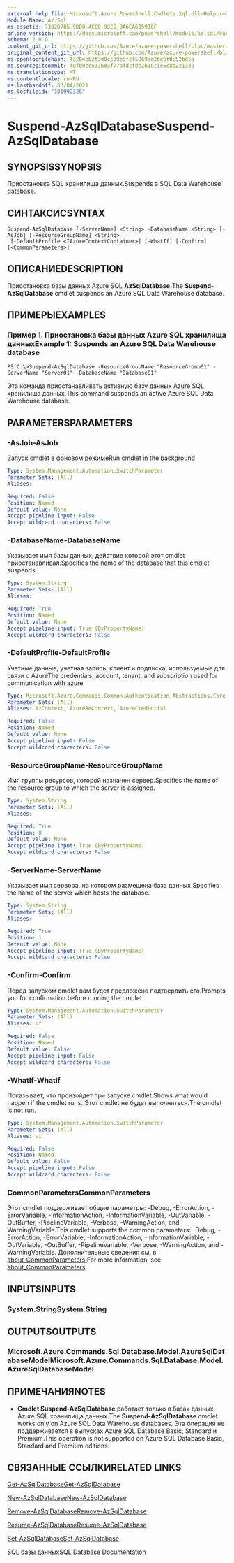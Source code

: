 ```yaml
---
external help file: Microsoft.Azure.PowerShell.Cmdlets.Sql.dll-Help.xml
Module Name: Az.Sql
ms.assetid: 7302D785-9DD0-4CC0-93C9-9A6EA60591CF
online version: https://docs.microsoft.com/powershell/module/az.sql/suspend-azsqldatabase
schema: 2.0.0
content_git_url: https://github.com/Azure/azure-powershell/blob/master/src/Sql/Sql/help/Suspend-AzSqlDatabase.md
original_content_git_url: https://github.com/Azure/azure-powershell/blob/master/src/Sql/Sql/help/Suspend-AzSqlDatabase.md
ms.openlocfilehash: 43284eb2f3d0cc39e5fcf5869ad26ebf0e52bd5a
ms.sourcegitcommit: 4dfb0cc533b83f77afdcfbe2618c1e6c8d221330
ms.translationtype: MT
ms.contentlocale: ru-RU
ms.lasthandoff: 03/04/2021
ms.locfileid: "101992326"
---
```

# <span data-ttu-id="eafa9-101">Suspend-AzSqlDatabase</span><span class="sxs-lookup"><span data-stu-id="eafa9-101">Suspend-AzSqlDatabase</span></span>

## <span data-ttu-id="eafa9-102">SYNOPSIS</span><span class="sxs-lookup"><span data-stu-id="eafa9-102">SYNOPSIS</span></span>
<span data-ttu-id="eafa9-103">Приостановка SQL хранилища данных.</span><span class="sxs-lookup"><span data-stu-id="eafa9-103">Suspends a SQL Data Warehouse database.</span></span>

## <span data-ttu-id="eafa9-104">СИНТАКСИС</span><span class="sxs-lookup"><span data-stu-id="eafa9-104">SYNTAX</span></span>

```
Suspend-AzSqlDatabase [-ServerName] <String> -DatabaseName <String> [-AsJob] [-ResourceGroupName] <String>
 [-DefaultProfile <IAzureContextContainer>] [-WhatIf] [-Confirm] [<CommonParameters>]
```

## <span data-ttu-id="eafa9-105">ОПИСАНИЕ</span><span class="sxs-lookup"><span data-stu-id="eafa9-105">DESCRIPTION</span></span>
<span data-ttu-id="eafa9-106">Приостановка базы данных Azure SQL **AzSqlDatabase.**</span><span class="sxs-lookup"><span data-stu-id="eafa9-106">The **Suspend-AzSqlDatabase** cmdlet suspends an Azure SQL Data Warehouse database.</span></span>

## <span data-ttu-id="eafa9-107">ПРИМЕРЫ</span><span class="sxs-lookup"><span data-stu-id="eafa9-107">EXAMPLES</span></span>

### <span data-ttu-id="eafa9-108">Пример 1. Приостановка базы данных Azure SQL хранилища данных</span><span class="sxs-lookup"><span data-stu-id="eafa9-108">Example 1: Suspends an Azure SQL Data Warehouse database</span></span>
```
PS C:\>Suspend-AzSqlDatabase -ResourceGroupName "ResourceGroup01" -ServerName "Server01" -DatabaseName "Database01"
```

<span data-ttu-id="eafa9-109">Эта команда приостанавливать активную базу данных Azure SQL хранилища данных.</span><span class="sxs-lookup"><span data-stu-id="eafa9-109">This command suspends an active Azure SQL Data Warehouse database.</span></span>

## <span data-ttu-id="eafa9-110">PARAMETERS</span><span class="sxs-lookup"><span data-stu-id="eafa9-110">PARAMETERS</span></span>

### <span data-ttu-id="eafa9-111">-AsJob</span><span class="sxs-lookup"><span data-stu-id="eafa9-111">-AsJob</span></span>
<span data-ttu-id="eafa9-112">Запуск cmdlet в фоновом режиме</span><span class="sxs-lookup"><span data-stu-id="eafa9-112">Run cmdlet in the background</span></span>

```yaml
Type: System.Management.Automation.SwitchParameter
Parameter Sets: (All)
Aliases:

Required: False
Position: Named
Default value: None
Accept pipeline input: False
Accept wildcard characters: False
```

### <span data-ttu-id="eafa9-113">-DatabaseName</span><span class="sxs-lookup"><span data-stu-id="eafa9-113">-DatabaseName</span></span>
<span data-ttu-id="eafa9-114">Указывает имя базы данных, действие которой этот cmdlet приостанавливал.</span><span class="sxs-lookup"><span data-stu-id="eafa9-114">Specifies the name of the database that this cmdlet suspends.</span></span>

```yaml
Type: System.String
Parameter Sets: (All)
Aliases:

Required: True
Position: Named
Default value: None
Accept pipeline input: True (ByPropertyName)
Accept wildcard characters: False
```

### <span data-ttu-id="eafa9-115">-DefaultProfile</span><span class="sxs-lookup"><span data-stu-id="eafa9-115">-DefaultProfile</span></span>
<span data-ttu-id="eafa9-116">Учетные данные, учетная запись, клиент и подписка, используемые для связи с Azure</span><span class="sxs-lookup"><span data-stu-id="eafa9-116">The credentials, account, tenant, and subscription used for communication with azure</span></span>

```yaml
Type: Microsoft.Azure.Commands.Common.Authentication.Abstractions.Core.IAzureContextContainer
Parameter Sets: (All)
Aliases: AzContext, AzureRmContext, AzureCredential

Required: False
Position: Named
Default value: None
Accept pipeline input: False
Accept wildcard characters: False
```

### <span data-ttu-id="eafa9-117">-ResourceGroupName</span><span class="sxs-lookup"><span data-stu-id="eafa9-117">-ResourceGroupName</span></span>
<span data-ttu-id="eafa9-118">Имя группы ресурсов, которой назначен сервер.</span><span class="sxs-lookup"><span data-stu-id="eafa9-118">Specifies the name of the resource group to which the server is assigned.</span></span>

```yaml
Type: System.String
Parameter Sets: (All)
Aliases:

Required: True
Position: 0
Default value: None
Accept pipeline input: True (ByPropertyName)
Accept wildcard characters: False
```

### <span data-ttu-id="eafa9-119">-ServerName</span><span class="sxs-lookup"><span data-stu-id="eafa9-119">-ServerName</span></span>
<span data-ttu-id="eafa9-120">Указывает имя сервера, на котором размещена база данных.</span><span class="sxs-lookup"><span data-stu-id="eafa9-120">Specifies the name of the server which hosts the database.</span></span>

```yaml
Type: System.String
Parameter Sets: (All)
Aliases:

Required: True
Position: 1
Default value: None
Accept pipeline input: True (ByPropertyName)
Accept wildcard characters: False
```

### <span data-ttu-id="eafa9-121">-Confirm</span><span class="sxs-lookup"><span data-stu-id="eafa9-121">-Confirm</span></span>
<span data-ttu-id="eafa9-122">Перед запуском cmdlet вам будет предложено подтвердить его.</span><span class="sxs-lookup"><span data-stu-id="eafa9-122">Prompts you for confirmation before running the cmdlet.</span></span>

```yaml
Type: System.Management.Automation.SwitchParameter
Parameter Sets: (All)
Aliases: cf

Required: False
Position: Named
Default value: False
Accept pipeline input: False
Accept wildcard characters: False
```

### <span data-ttu-id="eafa9-123">-WhatIf</span><span class="sxs-lookup"><span data-stu-id="eafa9-123">-WhatIf</span></span>
<span data-ttu-id="eafa9-124">Показывает, что произойдет при запуске cmdlet.</span><span class="sxs-lookup"><span data-stu-id="eafa9-124">Shows what would happen if the cmdlet runs.</span></span>
<span data-ttu-id="eafa9-125">Этот cmdlet не будет выполниться.</span><span class="sxs-lookup"><span data-stu-id="eafa9-125">The cmdlet is not run.</span></span>

```yaml
Type: System.Management.Automation.SwitchParameter
Parameter Sets: (All)
Aliases: wi

Required: False
Position: Named
Default value: False
Accept pipeline input: False
Accept wildcard characters: False
```

### <span data-ttu-id="eafa9-126">CommonParameters</span><span class="sxs-lookup"><span data-stu-id="eafa9-126">CommonParameters</span></span>
<span data-ttu-id="eafa9-127">Этот cmdlet поддерживает общие параметры: -Debug, -ErrorAction, -ErrorVariable, -InformationAction, -InformationVariable, -OutVariable, -OutBuffer, -PipelineVariable, -Verbose, -WarningAction, and -WarningVariable.</span><span class="sxs-lookup"><span data-stu-id="eafa9-127">This cmdlet supports the common parameters: -Debug, -ErrorAction, -ErrorVariable, -InformationAction, -InformationVariable, -OutVariable, -OutBuffer, -PipelineVariable, -Verbose, -WarningAction, and -WarningVariable.</span></span> <span data-ttu-id="eafa9-128">Дополнительные сведения см. [в about_CommonParameters.](http://go.microsoft.com/fwlink/?LinkID=113216)</span><span class="sxs-lookup"><span data-stu-id="eafa9-128">For more information, see [about_CommonParameters](http://go.microsoft.com/fwlink/?LinkID=113216).</span></span>

## <span data-ttu-id="eafa9-129">INPUTS</span><span class="sxs-lookup"><span data-stu-id="eafa9-129">INPUTS</span></span>

### <span data-ttu-id="eafa9-130">System.String</span><span class="sxs-lookup"><span data-stu-id="eafa9-130">System.String</span></span>

## <span data-ttu-id="eafa9-131">OUTPUTS</span><span class="sxs-lookup"><span data-stu-id="eafa9-131">OUTPUTS</span></span>

### <span data-ttu-id="eafa9-132">Microsoft.Azure.Commands.Sql.Database.Model.AzureSqlDatabaseModel</span><span class="sxs-lookup"><span data-stu-id="eafa9-132">Microsoft.Azure.Commands.Sql.Database.Model.AzureSqlDatabaseModel</span></span>

## <span data-ttu-id="eafa9-133">ПРИМЕЧАНИЯ</span><span class="sxs-lookup"><span data-stu-id="eafa9-133">NOTES</span></span>
* <span data-ttu-id="eafa9-134">**Cmdlet Suspend-AzSqlDatabase** работает только в базах данных Azure SQL хранилища данных.</span><span class="sxs-lookup"><span data-stu-id="eafa9-134">The **Suspend-AzSqlDatabase** cmdlet works only on Azure SQL Data Warehouse databases.</span></span> <span data-ttu-id="eafa9-135">Эта операция не поддерживается в выпусках Azure SQL Database Basic, Standard и Premium.</span><span class="sxs-lookup"><span data-stu-id="eafa9-135">This operation is not supported on Azure SQL Database Basic, Standard and Premium editions.</span></span>

## <span data-ttu-id="eafa9-136">СВЯЗАННЫЕ ССЫЛКИ</span><span class="sxs-lookup"><span data-stu-id="eafa9-136">RELATED LINKS</span></span>

[<span data-ttu-id="eafa9-137">Get-AzSqlDatabase</span><span class="sxs-lookup"><span data-stu-id="eafa9-137">Get-AzSqlDatabase</span></span>](./Get-AzSqlDatabase.md)

[<span data-ttu-id="eafa9-138">New-AzSqlDatabase</span><span class="sxs-lookup"><span data-stu-id="eafa9-138">New-AzSqlDatabase</span></span>](./New-AzSqlDatabase.md)

[<span data-ttu-id="eafa9-139">Remove-AzSqlDatabase</span><span class="sxs-lookup"><span data-stu-id="eafa9-139">Remove-AzSqlDatabase</span></span>](./Remove-AzSqlDatabase.md)

[<span data-ttu-id="eafa9-140">Resume-AzSqlDatabase</span><span class="sxs-lookup"><span data-stu-id="eafa9-140">Resume-AzSqlDatabase</span></span>](./Resume-AzSqlDatabase.md)

[<span data-ttu-id="eafa9-141">Set-AzSqlDatabase</span><span class="sxs-lookup"><span data-stu-id="eafa9-141">Set-AzSqlDatabase</span></span>](./Set-AzSqlDatabase.md)

[<span data-ttu-id="eafa9-142">SQL базы данных</span><span class="sxs-lookup"><span data-stu-id="eafa9-142">SQL Database Documentation</span></span>](https://docs.microsoft.com/azure/sql-database/)


